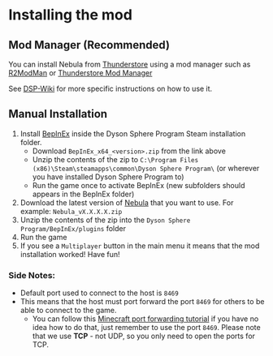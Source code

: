 # Installing the mod

## Mod Manager (Recommended)
You can install Nebula from [Thunderstore](https://dsp.thunderstore.io/package/nebula/NebulaMultiplayerMod/) using a mod manager such as [R2ModMan](https://dsp.thunderstore.io/package/ebkr/r2modman/) or [Thunderstore Mod Manager](https://www.overwolf.com/app/Thunderstore-Thunderstore_Mod_Manager)

See [DSP-Wiki](https://dsp-wiki.com/Modding:Getting_Started#Using_the_Mod_Manager) for more specific instructions on how to use it.

## Manual Installation
1. Install [BepInEx](https://github.com/BepInEx/BepInEx/releases/latest) inside the Dyson Sphere Program Steam installation folder.
   - Download `BepInEx_x64_<version>.zip` from the link above
   - Unzip the contents of the zip to `C:\Program Files (x86)\Steam\steamapps\common\Dyson Sphere Program\` (or wherever you have installed Dyson Sphere Program to)
   - Run the game once to activate BepInEx (new subfolders should appears in the BepInEx folder)
2. Download the latest version of [Nebula](https://github.com/hubastard/nebula/releases/latest) that you want to use. For example: `Nebula_vX.X.X.X.zip`
3. Unzip the contents of the zip into the `Dyson Sphere Program/BepInEx/plugins` folder
4. Run the game
5. If you see a `Multiplayer` button in the main menu it means that the mod installation worked! Have fun!

### Side Notes:
- Default port used to connect to the host is `8469`
- This means that the host must port forward the port `8469` for others to be able to connect to the game. 
    - You can follow this [Minecraft port forwarding tutorial](https://www.youtube.com/watch?v=X75GbRaGzu8&ab_channel=TroubleChute) if you have no idea how to do that, just remember to use the port `8469`. Please note that we use **TCP** - not UDP, so you only need to open the ports for TCP.
